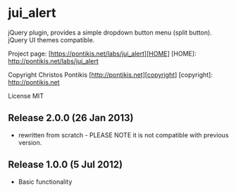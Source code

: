 jui_alert
=========

jQuery plugin, provides a simple dropdown button menu (split button). jQuery UI themes compatible.

Project page: [https://pontikis.net/labs/jui_alert][HOME]
[HOME]: http://pontikis.net/labs/jui_alert

Copyright Christos Pontikis [http://pontikis.net][copyright]
[copyright]: http://pontikis.net

License MIT


Release 2.0.0 (26 Jan 2013)
-------------------------
* rewritten from scratch - PLEASE NOTE it is not compatible with previous version.


Release 1.0.0 (5 Jul 2012)
-------------------------
* Basic functionality
